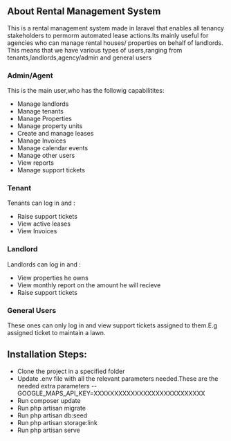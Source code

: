 
## About Rental Management System

This is a rental management system made in laravel that enables all tenancy stakeholders to permorm automated lease actions.Its mainly useful for agencies who can manage rental houses/ properties on behalf of landlords. This means that we have various types of users,ranging from tenants,landlords,agency/admin and general users

### Admin/Agent
This is the main user,who has the followig capabilitites:
- Manage landlords
- Manage tenants
- Manage Properties
- Manage property units
- Create and manage leases
- Manage Invoices
- Manage calendar events
- Manage other users
- View reports
- Manage support tickets


### Tenant

Tenants can log in and :
- Raise support tickets
- View active leases
- View Invoices

### Landlord
Landlords can log in and :
- View properties he owns
- View monthly report on the amount he will recieve
- Raise support tickets

### General Users
These ones can only log in and view support tickets assigned to them.E.g assigned ticket to maintain a lawn.

## Installation Steps:

- Clone the project in a specified folder
- Update .env file with all the relevant parameters needed.These are the needed extra parameters
--  GOOGLE_MAPS_API_KEY=XXXXXXXXXXXXXXXXXXXXXXXXXXX
- Run composer update
- Run php artisan migrate
- Run php artisan db:seed
- Run php artisan storage:link 
- Run php artisan serve

